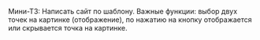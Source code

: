 Мини-ТЗ: Написать сайт по шаблону. Важные функции: выбор двух точек на картинке (отображение), по нажатию на кнопку отображается или скрывается точка на картинке.

